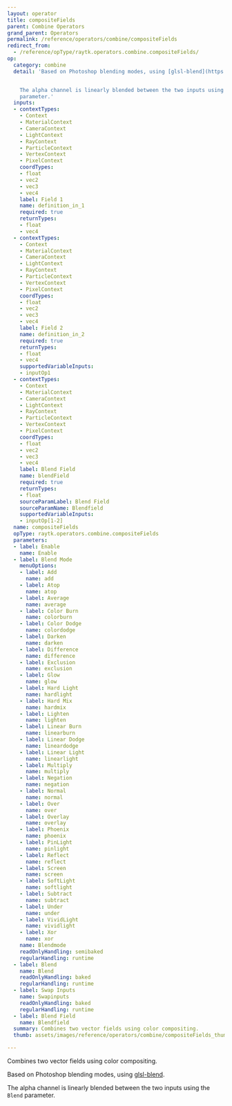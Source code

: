 ```yaml
---
layout: operator
title: compositeFields
parent: Combine Operators
grand_parent: Operators
permalink: /reference/operators/combine/compositeFields
redirect_from:
  - /reference/opType/raytk.operators.combine.compositeFields/
op:
  category: combine
  detail: 'Based on Photoshop blending modes, using [glsl-blend](https://github.com/jamieowen/glsl-blend).


    The alpha channel is linearly blended between the two inputs using the `Blend`
    parameter.'
  inputs:
  - contextTypes:
    - Context
    - MaterialContext
    - CameraContext
    - LightContext
    - RayContext
    - ParticleContext
    - VertexContext
    - PixelContext
    coordTypes:
    - float
    - vec2
    - vec3
    - vec4
    label: Field 1
    name: definition_in_1
    required: true
    returnTypes:
    - float
    - vec4
  - contextTypes:
    - Context
    - MaterialContext
    - CameraContext
    - LightContext
    - RayContext
    - ParticleContext
    - VertexContext
    - PixelContext
    coordTypes:
    - float
    - vec2
    - vec3
    - vec4
    label: Field 2
    name: definition_in_2
    required: true
    returnTypes:
    - float
    - vec4
    supportedVariableInputs:
    - inputOp1
  - contextTypes:
    - Context
    - MaterialContext
    - CameraContext
    - LightContext
    - RayContext
    - ParticleContext
    - VertexContext
    - PixelContext
    coordTypes:
    - float
    - vec2
    - vec3
    - vec4
    label: Blend Field
    name: blendField
    required: true
    returnTypes:
    - float
    sourceParamLabel: Blend Field
    sourceParamName: Blendfield
    supportedVariableInputs:
    - inputOp[1-2]
  name: compositeFields
  opType: raytk.operators.combine.compositeFields
  parameters:
  - label: Enable
    name: Enable
  - label: Blend Mode
    menuOptions:
    - label: Add
      name: add
    - label: Atop
      name: atop
    - label: Average
      name: average
    - label: Color Burn
      name: colorburn
    - label: Color Dodge
      name: colordodge
    - label: Darken
      name: darken
    - label: Difference
      name: difference
    - label: Exclusion
      name: exclusion
    - label: Glow
      name: glow
    - label: Hard Light
      name: hardlight
    - label: Hard Mix
      name: hardmix
    - label: Lighten
      name: lighten
    - label: Linear Burn
      name: linearburn
    - label: Linear Dodge
      name: lineardodge
    - label: Linear Light
      name: linearlight
    - label: Multiply
      name: multiply
    - label: Negation
      name: negation
    - label: Normal
      name: normal
    - label: Over
      name: over
    - label: Overlay
      name: overlay
    - label: Phoenix
      name: phoenix
    - label: PinLight
      name: pinlight
    - label: Reflect
      name: reflect
    - label: Screen
      name: screen
    - label: SoftLight
      name: softlight
    - label: Subtract
      name: subtract
    - label: Under
      name: under
    - label: VividLight
      name: vividlight
    - label: Xor
      name: xor
    name: Blendmode
    readOnlyHandling: semibaked
    regularHandling: runtime
  - label: Blend
    name: Blend
    readOnlyHandling: baked
    regularHandling: runtime
  - label: Swap Inputs
    name: Swapinputs
    readOnlyHandling: baked
    regularHandling: runtime
  - label: Blend Field
    name: Blendfield
  summary: Combines two vector fields using color compositing.
  thumb: assets/images/reference/operators/combine/compositeFields_thumb.png

---
```



Combines two vector fields using color compositing.

Based on Photoshop blending modes, using [glsl-blend](https://github.com/jamieowen/glsl-blend).

The alpha channel is linearly blended between the two inputs using the `Blend` parameter.